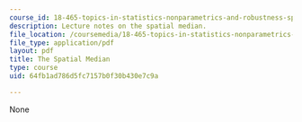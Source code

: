 ```yaml
---
course_id: 18-465-topics-in-statistics-nonparametrics-and-robustness-spring-2005
description: Lecture notes on the spatial median.
file_location: /coursemedia/18-465-topics-in-statistics-nonparametrics-and-robustness-spring-2005/64fb1ad786d5fc7157b0f30b430e7c9a_spatialmedian.pdf
file_type: application/pdf
layout: pdf
title: The Spatial Median
type: course
uid: 64fb1ad786d5fc7157b0f30b430e7c9a

---
```

None